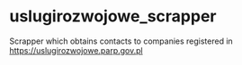 # uslugirozwojowe_scrapper
Scrapper which obtains contacts to companies registered in https://uslugirozwojowe.parp.gov.pl

